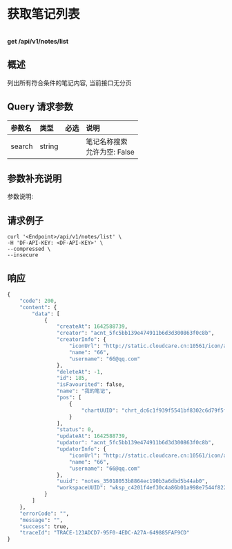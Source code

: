 # 获取笔记列表

<br />**get /api/v1/notes/list**

## 概述
列出所有符合条件的笔记内容, 当前接口无分页




## Query 请求参数

| 参数名        | 类型     | 必选   | 说明              |
|:-----------|:-------|:-----|:----------------|
| search | string |  | 笔记名称搜索<br>允许为空: False <br> |

## 参数补充说明

参数说明:




## 请求例子
```shell
curl '<Endpoint>/api/v1/notes/list' \
-H 'DF-API-KEY: <DF-API-KEY>' \
--compressed \
--insecure
```




## 响应
```python
{
    "code": 200,
    "content": {
        "data": [
            {
                "createAt": 1642588739,
                "creator": "acnt_5fc5bb139e474911b6d3d300863f0c8b",
                "creatorInfo": {
                    "iconUrl": "http://static.cloudcare.cn:10561/icon/acnt_5fc5bb139e474911b6d3d300863f0c8b.png",
                    "name": "66",
                    "username": "66@qq.com"
                },
                "deleteAt": -1,
                "id": 185,
                "isFavourited": false,
                "name": "我的笔记",
                "pos": [
                    {
                        "chartUUID": "chrt_dc6c1f939f5541bf8302c6d79f5f9800"
                    }
                ],
                "status": 0,
                "updateAt": 1642588739,
                "updator": "acnt_5fc5bb139e474911b6d3d300863f0c8b",
                "updatorInfo": {
                    "iconUrl": "http://static.cloudcare.cn:10561/icon/acnt_5fc5bb139e474911b6d3d300863f0c8b.png",
                    "name": "66",
                    "username": "66@qq.com"
                },
                "uuid": "notes_35018053b8864ec190b3a6dbd5b44ab0",
                "workspaceUUID": "wksp_c4201f4ef30c4a86b01a998e7544f822"
            }
        ]
    },
    "errorCode": "",
    "message": "",
    "success": true,
    "traceId": "TRACE-123ADCD7-95F0-4EDC-A27A-649885FAF9CD"
} 
```




